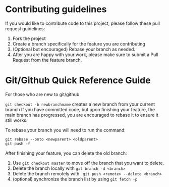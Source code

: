 # Contributing guidelines

If you would like to contribute code to this project, please follow these pull request guidelines:

1. Fork the project
2. Create a branch specifically for the feature you are contributing
3. (Optional but encouraged) Rebase your branch as needed.
4. After you are happy with your work, please make sure to submit a Pull Request from the feature branch.

# Git/Github Quick Reference Guide

For those who are new to git/github

`git checkout -b newbranchname` creates a new branch from your current branch
If you have committed code, but upon finishing your feature, the main branch has progressed, you are encouraged to rebase it to ensure it still works.

To rebase your branch you will need to run the command:

```
git rebase --onto <newparent> <oldparent>
git push -f

```

After finishing your feature, you can delete the old branch:

1.  Use `git checkout master` to move off the branch that you want to delete.
2.  Delete the branch locally with `git branch -d <branch>`
3.  Delete the branch remotely with ` git push <remote> --delete <branch>`
4.  (optional) synchronize the branch list by using `git fetch -p`
